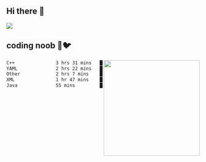 ## Hi there 👋

<!--
**IZSSERAFIM/IZSSERAFIM** is a ✨ _special_ ✨ repository because its `README.md` (this file) appears on your GitHub profile.

Here are some ideas to get you started:

- 🔭 I’m currently working on ...
- 🌱 I’m currently learning ...
- 👯 I’m looking to collaborate on ...
- 🤔 I’m looking for help with ...
- 💬 Ask me about ...
- 📫 How to reach me: ...
- 😄 Pronouns: ...
- ⚡ Fun fact: ...
-->

![](https://pixel-profile.vercel.app/api/github-stats?username=IZSSERAFIM&screen_effect=true&theme=rainbow)

<!--
[![IZSSERAFIM's GitHub stats](https://github-readme-stats-omega-one-96.vercel.app/api?username=IZSSERAFIM&show_icons=true&theme=radical)](https://github.com/anuraghazra/github-readme-stats)
[![Top Langs](https://github-readme-stats-omega-one-96.vercel.app/api/top-langs/?username=IZSSERAFIM&layout=compact)](https://github.com/anuraghazra/github-readme-stats)
-->
## coding noob 🥬🐦

<img src="https://github-readme-stats.vercel.app/api/wakatime?username=IZSSERAFIM&layout=compact&langs_count=16&" width="250" align="right"/>

<!--START_SECTION:waka-->

```txt
C++               3 hrs 31 mins   ███████░░░░░░░░░░░░░░░░░░   28.31 %
YAML              2 hrs 22 mins   ████▓░░░░░░░░░░░░░░░░░░░░   19.06 %
Other             2 hrs 7 mins    ████▒░░░░░░░░░░░░░░░░░░░░   17.02 %
XML               1 hr 47 mins    ███▓░░░░░░░░░░░░░░░░░░░░░   14.41 %
Java              55 mins         ██░░░░░░░░░░░░░░░░░░░░░░░   07.37 %
```

<!--END_SECTION:waka-->
